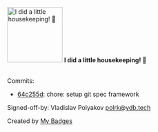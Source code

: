 <img src="https://my-badges.github.io/my-badges/chore-commit.png" alt="I did a little housekeeping! 🧹" title="I did a little housekeeping! 🧹" width="128">
<strong>I did a little housekeeping! 🧹</strong>
<br><br>

Commits:

- <a href="https://github.com/polRk/XGame/commit/64c255d4ce575d8c00f6e68c5a80250a7be969ee">64c255d</a>: chore: setup git spec framework

Signed-off-by: Vladislav Polyakov <polrk@ydb.tech>


Created by <a href="https://github.com/my-badges/my-badges">My Badges</a>